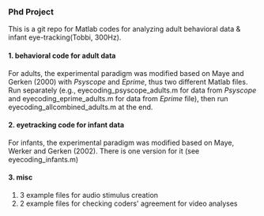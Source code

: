 ### Phd Project
This is a git repo for Matlab codes for analyzing adult behavioral data & infant eye-tracking(Tobbi, 300Hz).

#### 1. behavioral code for adult data 
For adults, the experimental paradigm was modified based on Maye and Gerken (2000) with *Psyscope* and *Eprime*, thus two different Matlab files. Run separately (e.g., eyecoding_psyscope_adults.m for data from *Psyscope* and eyecoding_eprime_adults.m for data from *Eprime* file), then run eyecoding_allcombined_adults.m at the end.

#### 2. eyetracking code for infant data
For infants, the experimental paradigm was modified based on Maye, Werker and Gerken (2002). There is one version for it (see eyecoding_infants.m)

#### 3. misc 
1. 3 example files for audio stimulus creation
2. 2 example files for checking coders' agreement for video analyses
